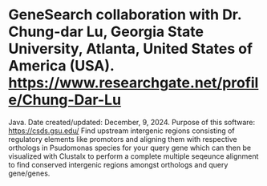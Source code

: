 # GeneSearch collaboration with Dr. Chung-dar Lu, Georgia State University, Atlanta, United States of America (USA). https://www.researchgate.net/profile/Chung-Dar-Lu
Java.
Date created/updated: December, 9, 2024.
Purpose of this software:
https://csds.gsu.edu/
Find upstream intergenic regions consisting of regulatory elements like promotors and aligning them with respective orthologs in Psudomonas species for your query gene which can then be visualized with Clustalx to perform a complete multiple seqeunce alignment to find conserved intergenic regions amongst orthologs and query gene/genes.

